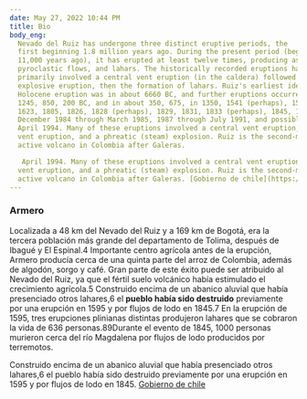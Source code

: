```yaml
---
date: May 27, 2022 10:44 PM
title: Bio
body_eng: 
  Nevado del Ruiz has undergone three distinct eruptive periods, the
  first beginning 1.8 million years ago. During the present period (beginning
  11,000 years ago), it has erupted at least twelve times, producing ashfalls,
  pyroclastic flows, and lahars. The historically recorded eruptions have
  primarily involved a central vent eruption (in the caldera) followed by an
  explosive eruption, then the formation of lahars. Ruiz's earliest identified
  Holocene eruption was in about 6660 BC, and further eruptions occurred around
  1245, 850, 200 BC, and in about 350, 675, in 1350, 1541 (perhaps), 1570, 1595,
  1623, 1805, 1826, 1828 (perhaps), 1829, 1831, 1833 (perhaps), 1845, 1916,
  December 1984 through March 1985, 1987 through July 1991, and possibly in
  April 1994. Many of these eruptions involved a central vent eruption, a flank
  vent eruption, and a phreatic (steam) explosion. Ruiz is the second-most
  active volcano in Colombia after Galeras.

   April 1994. Many of these eruptions involved a central vent eruption, a flank
  vent eruption, and a phreatic (steam) explosion. Ruiz is the second-most
  active volcano in Colombia after Galeras. [Gobierno de chile](https://duckduckgo.com)
---
```

### Armero
Localizada a 48 km del Nevado del Ruiz y a 169 km de Bogotá, era la tercera población más grande del departamento de Tolima, después de Ibagué y El Espinal.4​ Importante centro agrícola antes de la erupción, Armero producía cerca de una quinta parte del arroz de Colombia, además de algodón, sorgo y café. Gran parte de este éxito puede ser atribuido al Nevado del Ruiz, ya que el fértil suelo volcánico había estimulado el crecimiento agrícola.5​ Construido encima de un abanico aluvial que había presenciado otros lahares,6​ el **pueblo había sido destruido** previamente por una erupción en 1595 y por flujos de lodo en 1845.7​ En la erupción de 1595, tres erupciones plinianas distintas produjeron lahares que se cobraron la vida de 636 personas.8​9​ Durante el evento de 1845, 1000 personas murieron cerca del río Magdalena por flujos de lodo producidos por terremotos.

Construido encima de un abanico aluvial que había presenciado otros lahares,6​ el pueblo había sido destruido previamente por una erupción en 1595 y por flujos de lodo en 1845. [Gobierno de chile](https://duckduckgo.com)